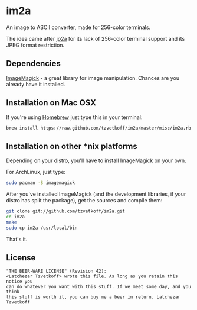 
# im2a

An image to ASCII converter, made for 256-color terminals.

The idea came after [jp2a](http://csl.sublevel3.org/jp2a/) for its lack of 256-color terminal support and its JPEG format restriction.

## Dependencies

[ImageMagick](http://www.imagemagick.org/) - a great library for image manipulation. Chances are you already have it installed.

## Installation on Mac OSX

If you're using [Homebrew](http://brew.sh/) just type this in your terminal:

``` bash
brew install https://raw.github.com/tzvetkoff/im2a/master/misc/im2a.rb
```

## Installation on other *nix platforms

Depending on your distro, you'll have to install ImageMagick on your own.

For ArchLinux, just type:

``` bash
sudo pacman -S imagemagick
```

After you've installed ImageMagick (and the development libraries, if your distro has split the package), get the sources and compile them:

``` bash
git clone git://github.com/tzvetkoff/im2a.git
cd im2a
make
sudo cp im2a /usr/local/bin
```

That's it.

## License

```
"THE BEER-WARE LICENSE" (Revision 42):
<Latchezar Tzvetkoff> wrote this file. As long as you retain this notice you
can do whatever you want with this stuff. If we meet some day, and you think
this stuff is worth it, you can buy me a beer in return. Latchezar Tzvetkoff
```

